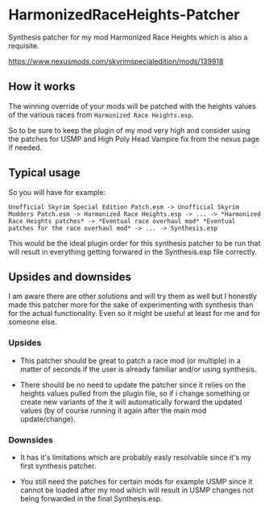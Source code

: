 # HarmonizedRaceHeights-Patcher
Synthesis patcher for my mod Harmonized Race Heights which is also a requisite.

https://www.nexusmods.com/skyrimspecialedition/mods/139918

## How it works
The winning override of your mods will be patched with the heights values of the various races from `Harmonized Race Heights.esp`.

So to be sure to keep the plugin of my mod very high and consider using the patches for USMP and High Poly Head Vampire fix from the nexus page if needed.

## Typical usage
So you will have for example:

`Unofficial Skyrim Special Edition Patch.esm -> Unofficial Skyrim Modders Patch.esm -> Harmonized Race Heights.esp -> ... -> *Harmonized Race Heights patches* -> *Eventual race overhaul mod* *Eventual patches for the race overhaul mod* -> ... -> Synthesis.esp`

This would be the ideal plugin order for this synthesis patcher to be run that will result in everything getting forwared in the Synthesis.esp file correctly.

## Upsides and downsides

I am aware there are other solutions and will try them as well but I honestly made this patcher more for the sake of experimenting with synthesis than for the actual functionality. Even so it might be useful at least for me and for someone else.

### Upsides

* This patcher should be great to patch a race mod (or multiple) in a matter of seconds if the user is already familiar and/or using synthesis.

* There should be no need to update the patcher since it relies on the heights values pulled from the plugin file, so if i change something or create new variants of the it will automatically forward the updated values (by of course running it again after the main mod update/change).

### Downsides

* It has it's limitations which are probably easly resolvable since it's my first synthesis patcher.

* You still need the patches for certain mods for example USMP since it cannot be loaded after my mod which will result in USMP changes not being forwarded in the final Synthesis.esp.
